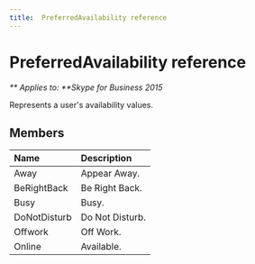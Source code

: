 ```yaml
---
title:  PreferredAvailability reference 
---
```

# PreferredAvailability reference


_** Applies to: **Skype for Business 2015_

Represents a user's availability values.    
            
## Members



|**Name**|**Description**|
|:-----|:-----|
|Away|Appear Away.|
|BeRightBack|Be Right Back.|
|Busy|Busy.|
|DoNotDisturb|Do Not Disturb.|
|Offwork|Off Work.|
|Online|Available.|
